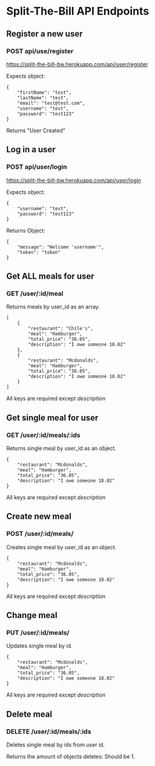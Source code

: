 # Split-The-Bill API Endpoints

## Register a new user
### POST api/use/register
https://split-the-bill-bw.herokuapp.com/api/user/register

Expects object:
```
{
    "firstName": "test",
    "lastName": "test",
    "email": "test@test.com",
    "username": "test",
    "password": "test123"
}
```

Returns "User Created"

## Log in a user
###  POST api/user/login
https://split-the-bill-bw.herokuapp.com/api/user/login

Expects object:

```
{
    "username": "test",
    "password": "test123"
}
```

Returns Object:

```
{
    "message": "Welcome 'username'",
    "token": "token"
}
```

## Get ALL meals for user
### GET /user/:id/meal

Returns meals by user_id as an array.

```
[
    {
        "restaurant": "Chile's",
        "meal": "Hamburger",
        "total_price": "36.05",
        "description": "I owe someone 18.02"
    },
    {
        "restaurant": "Mcdonalds",
        "meal": "Hamburger",
        "total_price": "36.05",
        "description": "I owe someone 18.02"
    }
]
```

All keys are required except *description*

## Get single meal for user
### GET /user/:id/meals/:ids

Returns single meal by user_id as an object.

```
{
    "restaurant": "Mcdonalds",
    "meal": "Hamburger",
    "total_price": "36.05",
    "description": "I owe someone 18.02"
}
```

All keys are required except *description*

## Create new meal
### POST /user/:id/meals/

Creates single meal by user_id as an object.

```
{
    "restaurant": "Mcdonalds",
    "meal": "Hamburger",
    "total_price": "36.05",
    "description": "I owe someone 18.02"
}
```

All keys are required except *description*


## Change meal
### PUT /user/:id/meals/

Updates single meal by id.

```
{
    "restaurant": "Mcdonalds",
    "meal": "Hamburger",
    "total_price": "36.05",
    "description": "I owe someone 18.02"
}
```

All keys are required except *description*

## Delete meal
### DELETE /user/:id/meals/:ids

Deletes single meal by ids from user id.

Returns the amount of objects deletes: Should be 1.



